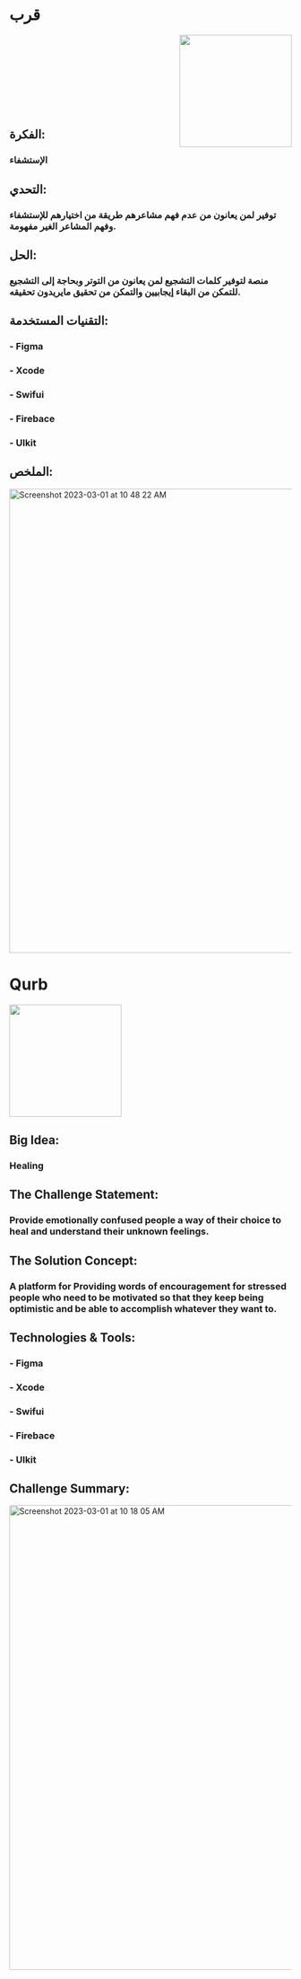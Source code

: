 # قرب
<img src="https://user-images.githubusercontent.com/81257375/222067321-3f58c2d9-9c09-4bfb-a816-ff282c267b11.png" width="200" align="right">
<br><br><br><br><br><br><br><br>



## الفكرة:
### الإستشفاء

## التحدي:
### توفير لمن يعانون من عدم فهم مشاعرهم طريقة من اختيارهم للإستشفاء وفهم المشاعر الغير مفهومة.  


## الحل:
### منصة لتوفير كلمات التشجيع لمن يعانون من التوتر وبحاجة إلى التشجيع للتمكن من البقاء إيجابيين والتمكن من تحقيق مايريدون تحقيقه.

## التقنيات المستخدمة:
### - Figma
### - Xcode
### - Swifui
### - Firebace
### - UIkit








## الملخص:
<img width="827" alt="Screenshot 2023-03-01 at 10 48 22 AM" src="https://user-images.githubusercontent.com/81257375/222077068-310d72c1-2a9a-45c3-86bd-262f763979d3.png">



# Qurb
<img src="https://user-images.githubusercontent.com/81257375/222067321-3f58c2d9-9c09-4bfb-a816-ff282c267b11.png" width="200">

## Big Idea:
### Healing

## The Challenge Statement:
### Provide emotionally confused people a way of their choice to heal and understand their unknown feelings.

## The Solution Concept:
### A platform for Providing words of encouragement for stressed people who need to be motivated so that they keep being optimistic and be able to accomplish whatever they want to.

## Technologies & Tools:
### - Figma
### - Xcode
### - Swifui
### - Firebace
### - UIkit








## Challenge Summary:
<img width="828" alt="Screenshot 2023-03-01 at 10 18 05 AM" src="https://user-images.githubusercontent.com/81257375/222070442-f88de308-75ba-488b-aaf3-2ce32c3f204c.png">
